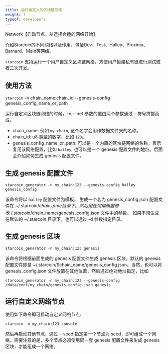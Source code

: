 ```yaml
---
title: 运行自定义的区块链网络
weight: 7
typeof: developers
---
```


Network【启动节点，从选择合适的网络开始】

介绍Starcoin的不同网络以及作用，包括Dev、Test、Halley、Proxima、Barnard、Main等网络。

<!--more-->

`starcoin` 支持运行一个用户自定义区块链网络，方便用户搭建私有链进行测试或者二次开发。

## 使用方法

`starcoin` -n chain_name:chain_id --genesis-config genesis_config_name_or_path

运行自定义区块链网络的时候，-n,--net 参数的值由两个参数通过 `:` 符号拼接而成。

* chain_name: 例如 `my_chain`, 这个名字会用作数据文件夹的名称。
* chain_id: u8 类型的数字，比如 `123`。
* genesis_config_name_or_path: 可以是一个内置的区块链网络的名称，表示复用该网络配置，比如 `halley`, 也可以是一个 genesis 配置文件的地址。后面会介绍如何生成 genesis 配置文件。


## 生成 genesis 配置文件

```
starcoin_generator -n my_chain:123 --genesis-config halley genesis_config
```

该命令将以 `halley` 配置文件为模板， 生成一个名为 genesis_config.json 配置文件在 ~/.starcoin/$chain_name 目录下。然后用任何编辑器修改 ~/.starcoin/$chain_name/genesis_config.json 文件中的参数。
如果不想生成在默认的 ~/.starcoin 目录下，也可以通过 -d 参数指定目录。

## 生成 genesis 区块

```
starcoin_generator -n my_chain:123 genesis
```

该命令将根据前面生成的 genesis 配置文件生成 genesis 区块。默认的 genesis 配置文件即是 ~/.starcoin/$chain_name/genesis_config.json。当然，也可以将 genesis_config.json 文件放置在其他位置，然后通过绝对地址指定，比如 

```
starcoin_generator -n my_chain:123 --genesis-config /data/conf/my_chain/genesis_config.json genesis
```

## 运行自定义网络节点

使用如下命令即可启动自定义网络节点:

```
starcoin -n my_chain:123 console 
```

然后再启动其他节点，通过 --seed 指定第一个节点为 seed，即可组成一个网络。需要注意的是，多个节点必须使用同一套 genesis 配置文件来生成 genesis 区块，才能组成一个网络。
